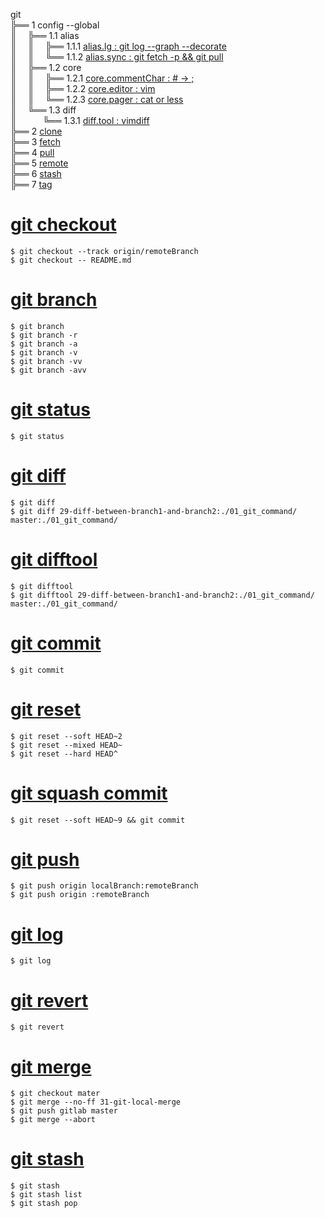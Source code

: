 git  
╠══ 1 config --global  
║&ensp;&ensp;&nbsp;╠══ 1.1 alias  
║&ensp;&ensp;&nbsp;║&ensp;&ensp;&nbsp;╠══ 1.1.1 [alias.lg : git log --graph --decorate](02_git/01_config/01_alias/01_alias.lg.md)  
║&ensp;&ensp;&nbsp;║&ensp;&ensp;&nbsp;╚══ 1.1.2 [alias.sync : git fetch -p && git pull](02_git/01_config/01_alias/02_alias.sync.md)  
║&ensp;&ensp;&nbsp;╠══ 1.2 core  
║&ensp;&ensp;&nbsp;║&ensp;&ensp;&nbsp;╠══ 1.2.1 [core.commentChar : # -> ;](02_git/01_config/02_core/01_core.commentChar_semicolon.md)  
║&ensp;&ensp;&nbsp;║&ensp;&ensp;&nbsp;╠══ 1.2.2 [core.editor : vim](02_git/01_config/02_core/02_core.editor_vim.md)  
║&ensp;&ensp;&nbsp;║&ensp;&ensp;&nbsp;╚══ 1.2.3 [core.pager : cat or less](02_git/01_config/02_core/03_core.pager_cat.md)  
║&ensp;&ensp;&nbsp;╚══ 1.3 diff  
║&ensp;&ensp;&ensp;&ensp;&ensp;&ensp;╚══ 1.3.1 [diff.tool : vimdiff](02_git/01_config/03_diff/01_diff.tool.md)  
╠══ 2 [clone](02_git/02_clone/01_git_clone.md)  
╠══ 3 [fetch](02_git/03_fetch/01_git_fetch.md)  
╠══ 4 [pull](02_git/04_pull/01_git_pull.md)  
╠══ 5 [remote](02_git/05_remote/01_git_remote.md)  
╠══ 6 [stash](02_git/06_stash/01_git_stash.md)  
╠══ 7 [tag](02_git/07_tag/01_git_tag.md)

# [git checkout](01_git_command/05_git_checkout.md)
```{bash}
$ git checkout --track origin/remoteBranch
$ git checkout -- README.md
```

# [git branch](01_git_command/06_git_branch.md)
```{bash}
$ git branch
$ git branch -r
$ git branch -a
$ git branch -v
$ git branch -vv
$ git branch -avv
```

# [git status](01_git_command/07_git_status.md)
```{bash}
$ git status
```

# [git diff](01_git_command/08_git_diff.md)
```{bash}
$ git diff
$ git diff 29-diff-between-branch1-and-branch2:./01_git_command/ master:./01_git_command/
```

# [git difftool](01_git_command/09_git_difftool.md)
```{bash}
$ git difftool
$ git difftool 29-diff-between-branch1-and-branch2:./01_git_command/ master:./01_git_command/
```

# [git commit](01_git_command/10_git_commit.md)
```{bash}
$ git commit
```

# [git reset](01_git_command/11_git_reset_soft.md)
```{bash}
$ git reset --soft HEAD~2
$ git reset --mixed HEAD~
$ git reset --hard HEAD^
```

# [git squash commit](01_git_command/12_git_squash_commit.md)
```{bash}
$ git reset --soft HEAD~9 && git commit
```

# [git push](01_git_command/13_git_push.md)
```{bash}
$ git push origin localBranch:remoteBranch
$ git push origin :remoteBranch
```

# [git log](01_git_command/14_git_log.md)
```{bash}
$ git log
```

# [git revert](01_git_command/15_git_revert.md)
```{bash}
$ git revert
```

# [git merge](01_git_command/17_git_merge.md)
```{bash}
$ git checkout mater
$ git merge --no-ff 31-git-local-merge
$ git push gitlab master
$ git merge --abort
```

# [git stash](01_git_command/19_git_stash.md)
```{bash}
$ git stash
$ git stash list
$ git stash pop
```

